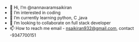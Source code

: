 - 👋 Hi, I’m @nannavaramsaikiran
- 👀 I’m interested in coding 
- 🌱 I’m currently learning python, C ,java
- 💞️ I’m looking to collaborate on full stack developer 
- 📫 How to reach me email - nsaikiran932@gmail.com, contact -9347700151

<!---
nannavaramsaikiran/nannavaramsaikiran is a ✨ special ✨ repository because its `README.md` (this file) appears on your GitHub profile.
You can click the Preview link to take a look at your changes.
--->
